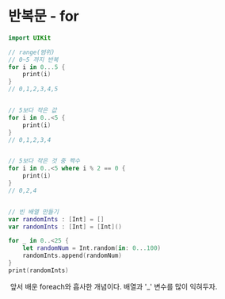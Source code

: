 # 반복문 - for



```swift
import UIKit

// range(범위)
// 0~5 까지 반복
for i in 0...5 {
    print(i)
}
// 0,1,2,3,4,5


// 5보다 작은 값
for i in 0..<5 {
    print(i)
}
// 0,1,2,3,4


// 5보다 작은 것 중 짝수
for i in 0..<5 where i % 2 == 0 {
    print(i)
}
// 0,2,4


// 빈 배열 만들기
var randomInts : [Int] = []
var randomInts : [Int] = [Int]()

for _ in 0..<25 {
    let randomNum = Int.random(in: 0...100)
    randomInts.append(randomNum)
}
print(randomInts)
```

​	앞서 배운 foreach와 흡사한 개념이다. 배열과 '_' 변수를 많이 익혀두자.
